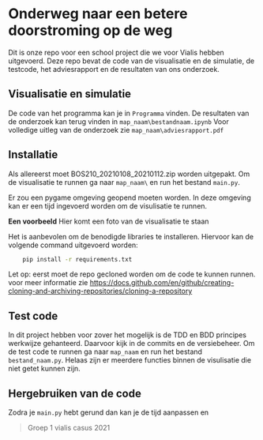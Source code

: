# Onderweg naar een betere doorstroming op de weg

Dit is onze repo voor een school project die we voor Vialis hebben uitgevoerd. 
Deze repo bevat de code van de visualisatie en de simulatie, de testcode, het adviesrapport en de resultaten van ons onderzoek. 


## Visualisatie en simulatie 
De code van het programma kan je in `Programma` vinden. De resultaten van de onderzoek kan terug vinden in `map_naam\bestandnaam.ipynb` 
Voor volledige uitleg van de onderzoek zie `map_naam\adviesrapport.pdf`

## Installatie

Als allereerst moet BOS210_20210108_20210112.zip worden uitgepakt.
Om de visualisatie te runnen ga naar `map_naam\` en run het bestand `main.py`.

Er zou een pygame omgeving geopend moeten worden. In deze omgeving kan er een tijd ingevoerd worden om de visulisatie te runnen.

**Een voorbeeld** 
Hier komt een foto van de visualisatie te staan

Het is aanbevolen om de benodigde libraries te installeren. Hiervoor kan de volgende command uitgevoerd worden:
```bash
    pip install -r requirements.txt
``` 
Let op: eerst moet de repo gecloned worden om de code te kunnen runnen.
voor meer informatie zie https://docs.github.com/en/github/creating-cloning-and-archiving-repositories/cloning-a-repository

## Test code

In dit project hebben voor zover het mogelijk is de TDD en BDD principes werkwijze gehanteerd.
Daarvoor kijk in de commits en de versiebeheer. 
Om de test code te runnen ga naar `map_naam` en run het bestand `bestand_naam.py`. 
Helaas zijn er meerdere functies binnen de visulisatie die niet getet kunnen zijn.


## Hergebruiken van de code 
Zodra je `main.py` hebt gerund dan kan je de tijd aanpassen en 

> Groep 1 vialis casus 2021
